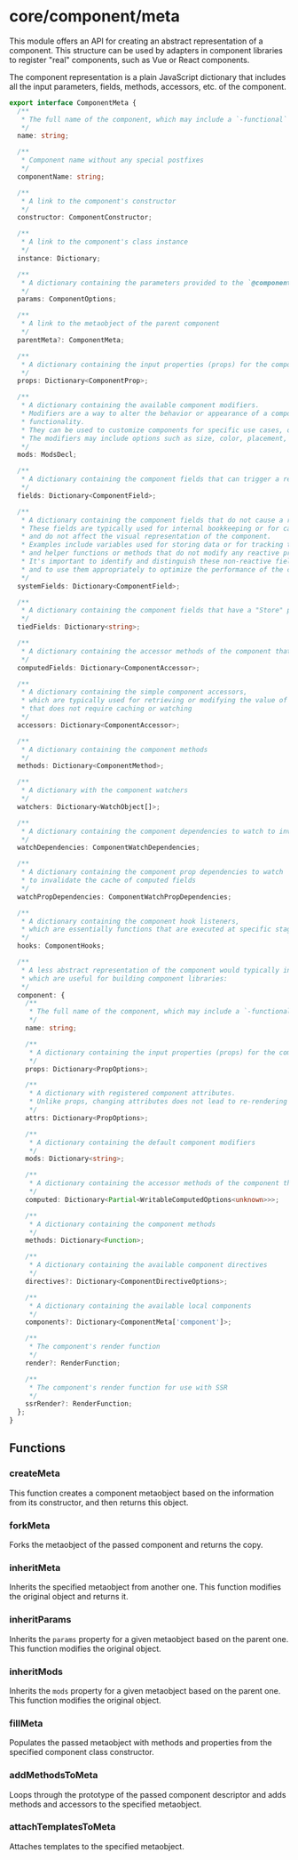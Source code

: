 # core/component/meta

This module offers an API for creating an abstract representation of a component.
This structure can be used by adapters in component libraries to register "real" components,
such as Vue or React components.

The component representation is a plain JavaScript dictionary that includes all the input parameters,
fields, methods, accessors, etc. of the component.

```typescript
export interface ComponentMeta {
  /**
   * The full name of the component, which may include a `-functional` postfix if the component is smart
   */
  name: string;

  /**
   * Component name without any special postfixes
   */
  componentName: string;

  /**
   * A link to the component's constructor
   */
  constructor: ComponentConstructor;

  /**
   * A link to the component's class instance
   */
  instance: Dictionary;

  /**
   * A dictionary containing the parameters provided to the `@component` decorator for the component
   */
  params: ComponentOptions;

  /**
   * A link to the metaobject of the parent component
   */
  parentMeta?: ComponentMeta;

  /**
   * A dictionary containing the input properties (props) for the component
   */
  props: Dictionary<ComponentProp>;

  /**
   * A dictionary containing the available component modifiers.
   * Modifiers are a way to alter the behavior or appearance of a component without changing its underlying
   * functionality.
   * They can be used to customize components for specific use cases, or to extend their capabilities.
   * The modifiers may include options such as size, color, placement, and other configurations.
   */
  mods: ModsDecl;

  /**
   * A dictionary containing the component fields that can trigger a re-rendering of the component
   */
  fields: Dictionary<ComponentField>;

  /**
   * A dictionary containing the component fields that do not cause a re-rendering of the component when they change.
   * These fields are typically used for internal bookkeeping or for caching computed values,
   * and do not affect the visual representation of the component.
   * Examples include variables used for storing data or for tracking the component's internal state,
   * and helper functions or methods that do not modify any reactive properties.
   * It's important to identify and distinguish these non-reactive fields from the reactive ones,
   * and to use them appropriately to optimize the performance of the component.
   */
  systemFields: Dictionary<ComponentField>;

  /**
   * A dictionary containing the component fields that have a "Store" postfix in their name
   */
  tiedFields: Dictionary<string>;

  /**
   * A dictionary containing the accessor methods of the component that support caching or watching
   */
  computedFields: Dictionary<ComponentAccessor>;

  /**
   * A dictionary containing the simple component accessors,
   * which are typically used for retrieving or modifying the value of a non-reactive property
   * that does not require caching or watching
   */
  accessors: Dictionary<ComponentAccessor>;

  /**
   * A dictionary containing the component methods
   */
  methods: Dictionary<ComponentMethod>;

  /**
   * A dictionary with the component watchers
   */
  watchers: Dictionary<WatchObject[]>;

  /**
   * A dictionary containing the component dependencies to watch to invalidate the cache of computed fields
   */
  watchDependencies: ComponentWatchDependencies;

  /**
   * A dictionary containing the component prop dependencies to watch
   * to invalidate the cache of computed fields
   */
  watchPropDependencies: ComponentWatchPropDependencies;

  /**
   * A dictionary containing the component hook listeners,
   * which are essentially functions that are executed at specific stages in the V4Fire component's lifecycle
   */
  hooks: ComponentHooks;

  /**
   * A less abstract representation of the component would typically include the following elements,
   * which are useful for building component libraries:
   */
  component: {
    /**
     * The full name of the component, which may include a `-functional` postfix if the component is smart
     */
    name: string;

    /**
     * A dictionary containing the input properties (props) for the component
     */
    props: Dictionary<PropOptions>;

    /**
     * A dictionary with registered component attributes.
     * Unlike props, changing attributes does not lead to re-rendering of the component template.
     */
    attrs: Dictionary<PropOptions>;

    /**
     * A dictionary containing the default component modifiers
     */
    mods: Dictionary<string>;

    /**
     * A dictionary containing the accessor methods of the component that support caching or watching
     */
    computed: Dictionary<Partial<WritableComputedOptions<unknown>>>;

    /**
     * A dictionary containing the component methods
     */
    methods: Dictionary<Function>;

    /**
     * A dictionary containing the available component directives
     */
    directives?: Dictionary<ComponentDirectiveOptions>;

    /**
     * A dictionary containing the available local components
     */
    components?: Dictionary<ComponentMeta['component']>;

    /**
     * The component's render function
     */
    render?: RenderFunction;

    /**
     * The component's render function for use with SSR
     */
    ssrRender?: RenderFunction;
  };
}
```

## Functions

### createMeta

This function creates a component metaobject based on the information from its constructor,
and then returns this object.

### forkMeta

Forks the metaobject of the passed component and returns the copy.

### inheritMeta

Inherits the specified metaobject from another one.
This function modifies the original object and returns it.

### inheritParams

Inherits the `params` property for a given metaobject based on the parent one.
This function modifies the original object.

### inheritMods

Inherits the `mods` property for a given metaobject based on the parent one.
This function modifies the original object.

### fillMeta

Populates the passed metaobject with methods and properties from the specified component class constructor.

### addMethodsToMeta

Loops through the prototype of the passed component descriptor and
adds methods and accessors to the specified metaobject.

### attachTemplatesToMeta

Attaches templates to the specified metaobject.
